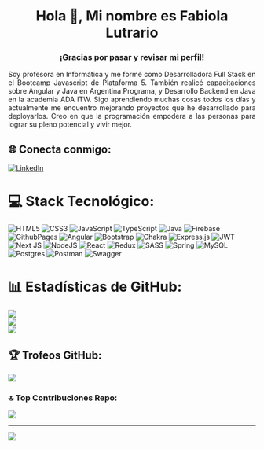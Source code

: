 <h1 align="center">Hola 👋, Mi nombre es Fabiola Lutrario</h1>
<h3 align="center">¡Gracias por pasar y revisar mi perfil!</h3>

<p align="justify">Soy profesora en Informática y me formé como Desarrolladora Full Stack en el Bootcamp Javascript de Plataforma 5. También realicé capacitaciones sobre Angular y Java en Argentina Programa, y Desarrollo Backend en Java en la academia ADA ITW. Sigo aprendiendo muchas cosas todos los días y actualmente me encuentro mejorando proyectos que he desarrollado para deployarlos. Creo en que la programación empodera a las personas para lograr su pleno potencial y vivir mejor.</p>

## 🌐 Conecta conmigo:
[![LinkedIn](https://img.shields.io/badge/LinkedIn-%230077B5.svg?logo=linkedin&logoColor=white)](https://www.linkedin.com/in/fabiolalutrario/) 

# 💻 Stack Tecnológico:
![HTML5](https://img.shields.io/badge/html5-%23E34F26.svg?style=for-the-badge&logo=html5&logoColor=white) ![CSS3](https://img.shields.io/badge/css3-%231572B6.svg?style=for-the-badge&logo=css3&logoColor=white) ![JavaScript](https://img.shields.io/badge/javascript-%23323330.svg?style=for-the-badge&logo=javascript&logoColor=%23F7DF1E) ![TypeScript](https://img.shields.io/badge/typescript-%23007ACC.svg?style=for-the-badge&logo=typescript&logoColor=white) ![Java](https://img.shields.io/badge/java-%23ED8B00.svg?style=for-the-badge&logo=openjdk&logoColor=white) ![Firebase](https://img.shields.io/badge/firebase-%23039BE5.svg?style=for-the-badge&logo=firebase) ![GithubPages](https://img.shields.io/badge/github%20pages-121013?style=for-the-badge&logo=github&logoColor=white) ![Angular](https://img.shields.io/badge/angular-%23DD0031.svg?style=for-the-badge&logo=angular&logoColor=white) ![Bootstrap](https://img.shields.io/badge/bootstrap-%238511FA.svg?style=for-the-badge&logo=bootstrap&logoColor=white) ![Chakra](https://img.shields.io/badge/chakra-%234ED1C5.svg?style=for-the-badge&logo=chakraui&logoColor=white) ![Express.js](https://img.shields.io/badge/express.js-%23404d59.svg?style=for-the-badge&logo=express&logoColor=%2361DAFB) ![JWT](https://img.shields.io/badge/JWT-black?style=for-the-badge&logo=JSON%20web%20tokens) ![Next JS](https://img.shields.io/badge/Next-black?style=for-the-badge&logo=next.js&logoColor=white) ![NodeJS](https://img.shields.io/badge/node.js-6DA55F?style=for-the-badge&logo=node.js&logoColor=white) ![React](https://img.shields.io/badge/react-%2320232a.svg?style=for-the-badge&logo=react&logoColor=%2361DAFB) ![Redux](https://img.shields.io/badge/redux-%23593d88.svg?style=for-the-badge&logo=redux&logoColor=white) ![SASS](https://img.shields.io/badge/SASS-hotpink.svg?style=for-the-badge&logo=SASS&logoColor=white) ![Spring](https://img.shields.io/badge/spring-%236DB33F.svg?style=for-the-badge&logo=spring&logoColor=white) ![MySQL](https://img.shields.io/badge/mysql-%2300000f.svg?style=for-the-badge&logo=mysql&logoColor=white) ![Postgres](https://img.shields.io/badge/postgres-%23316192.svg?style=for-the-badge&logo=postgresql&logoColor=white) ![Postman](https://img.shields.io/badge/Postman-FF6C37?style=for-the-badge&logo=postman&logoColor=white) ![Swagger](https://img.shields.io/badge/-Swagger-%23Clojure?style=for-the-badge&logo=swagger&logoColor=white)

# 📊 Estadísticas de GitHub:
![](https://github-readme-stats.vercel.app/api?username=FabiolaLutrario&theme=swift&hide_border=false&include_all_commits=false&count_private=false)<br/>
![](https://github-readme-streak-stats.herokuapp.com/?user=FabiolaLutrario&theme=swift&hide_border=false)<br/>
![](https://github-readme-stats.vercel.app/api/top-langs/?username=FabiolaLutrario&theme=swift&hide_border=false&include_all_commits=false&count_private=false&layout=compact)

## 🏆 Trofeos GitHub:
![](https://github-profile-trophy.vercel.app/?username=FabiolaLutrario&theme=flat&no-frame=false&no-bg=false&margin-w=4)

### 🔝 Top Contribuciones Repo:
![](https://github-contributor-stats.vercel.app/api?username=FabiolaLutrario&limit=5&theme=flat&combine_all_yearly_contributions=true)

---
[![](https://visitcount.itsvg.in/api?id=FabiolaLutrario&icon=0&color=12)](https://visitcount.itsvg.in)

